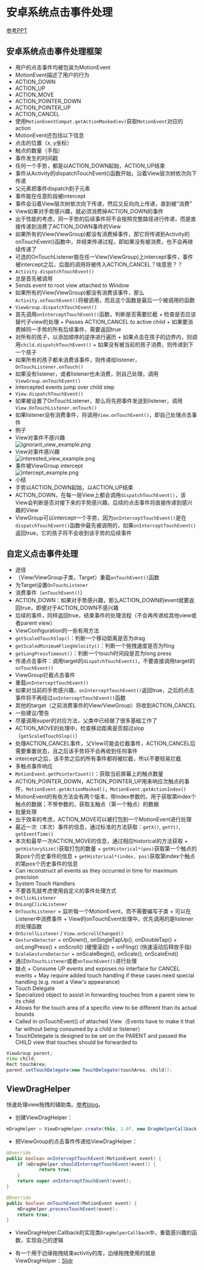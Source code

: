 # 安卓系统点击事件处理
[参考PPT](http://devsbuild.it/content/Mastering-Android-Touch-System)

## 安卓系统点击事件处理框架
+  用户的点击事件均被包装为MotionEvent
+  MotionEvent描述了用户的行为
  +  ACTION_DOWN
  +  ACTION_UP
  +  ACTION_MOVE
  +  ACTION_POINTER_DOWN
  +  ACTION_POINTER_UP
  +  ACTION_CANCEL
  +  使用`MotionEventCompat.getActionMasked(ev)`获取`MotionEvent`对应的action
+  MotionEvent还包括以下信息
  +  点击的位置（x, y坐标）
  +  触点的数量（手指）
  +  事件发生的时间戳
+  任何一个手势，都是以ACTION_DOWN起始，ACTION_UP结束
+  事件从Activity的dispatchTouchEvent()函数开始，沿着View层次树依次向下传递
  +  父元素把事件dispatch到子元素
  +  事件能在任意阶段被intercept
+  事件会沿着View层次树依次向下传递，然后又反向向上传递，直到被“消费”
  +  View如果对手势感兴趣，就必须消费掉ACTION_DOWN的事件
  +  出于性能的考虑，同一手势的后续事件将不会按照完整路径进行传递，而是直接传递到消费了ACTION_DOWN事件的View
  +  如果所有的View(ViewGroup)都没有消费掉事件，那它将传递到Activity的onTouchEvent()函数中，并结束传递过程，即如果没有被消费，也不会再继续传递了
+  可选的OnTouchListener能在任一View(ViewGroup)上intercept事件，事件被intercept之后，后面的调用将被传入ACTION_CANCEL？啥意思？？  
+  `Activity.dispatchTouchEvent()`
  +  总是首先被调用
  +  Sends event to root view attached to Window
  +  如果所有的View(ViewGroup)都没有消费该事件，那么`Activity.onTouchEvent()`将被调用，而且这个函数是最后一个被调用的函数
+  `ViewGroup.dispatchTouchEvent()`
  +  首先调用`onInterceptTouchEvent()`函数，判断是否需要拦截
    +  检查是否应该替代子view的处理
    +  Passes ACTION_CANCEL to active child
    +  如果要消费掉同一手势的所有后续事件，需要返回true
  +  对所有的孩子，以添加顺序的逆序进行遍历
    +  如果点击在孩子的边界内，则调用`child.dispatchTouchEvent()`
    +  如果没有被当前的孩子消费，则传递到下一个孩子
  +  如果所有的孩子都未消费该事件，则传递给listener，`OnTouchListener.onTouch()`
  +  如果没有listener，或者listener也未消费，则自己处理，调用`ViewGroup.onTouchEvent()`
  +  Intercepted events jump over child step
+  `View.dispatchTouchEvent()`
  +  如果被设置了OnTouchListener，那么将先把事件发送到listener，调用`View.OnTouchListener.onTouch()`
  +  如果listener没有消费事件，将调用`View.onTouchEvent()`，即自己处理点击事件
+  例子
  +  View对事件不感兴趣  
  ![ignorant_view_example.png](../assets/ignorant_view_example.png)
  +  View对事件感兴趣  
  ![interested_view_example.png](../assets/interested_view_example.png)
  +  事件被ViewGroup intercept  
  ![intercept_example.png](../assets/intercept_example.png)
+  小结
  +  手势以ACTION_DOWN起始，以ACTION_UP结束
  +  ACTION_DOWN，在每一层View上都会调用`dispatchTouchEvent()`，该View会判断是否对接下来的手势感兴趣，后续的点击事件将直接传递到感兴趣的View
  +  ViewGroup可以intercept一个手势，因为`onInterceptTouchEvent()`是在`dispatchTouchEvent()`函数中最先被调用的，如果`onInterceptTouchEvent()`返回true，它的孩子将不会收到该手势的后续事件

## 自定义点击事件处理
+  途径
  +  （View/ViewGroup子类，Target）重载`onTouchEvent()`函数
  +  为Target设置`OnTouchListener`
+  消费事件（`onTouchEvent()`）
  +  ACTION_DOWN：如果对手势感兴趣，那么ACTION_DOWN的event就要返回true，即便对于ACTION_DOWN不感兴趣
  +  后续的事件，同样返回true，结束事件的处理流程（不会再传递给其他view或者parent view）
+  ViewConfiguration的一些有用方法
  +  `getScaledTouchSlop()`：判断一个移动距离是否为drag
  +  `getScaledMinimumFlingVelocity()`：判断一个拖拽速度是否为fling
  +  `getLongPressTimeout()`：判断一个touch时间段是否为long press
+  传递点击事件：调用target的`dispatchTouchEvent()`，不要直接调用target的`onTouchEvent()`
+  ViewGroup拦截点击事件
  +  重载`onInterceptTouchEvent()`
  +  如果对当前的手势感兴趣，`onInterceptTouchEvent()`返回true，之后的点击事件将不再经过`onInterceptTouchEvent()`函数
  +  其他的target（之前消费事件的View/ViewGroup）将收到ACTION_CANCEL
+  一些建议/警告
  +  尽量调用super的对应方法，父类中已经做了很多基础工作了
  +  ACTION_MOVE的处理中，检查移动距离是否超过slop（`getScaledTouchSlop()`）
  +  处理ACTION_CANCEL事件，父View可能会拦截事件，ACTION_CANCEL后需要重置状态，且之后该手势将不会再收到任何事件
  +  intercept之后，该手势之后的所有事件都将被拦截，所以不要轻易拦截
+  多触点事件响应
  +  `MotionEvent.getPointerCount()`：获取当前屏幕上的触点数量
  +  ACTION_POINTER_DOWN，ACTION_POINTER_UP用来响应次触点的事件，`MotionEvent.getActionMasked()`，`MotionEvent.getActionIndex()`
  +  MotionEvent的有些方法会有两个版本，带index参数的，用于获取第index个触点的数据；不带参数的，获取主触点（第一个触点）的数据
+  批量处理  
  +  出于效率的考虑，ACTION_MOVE可以被打包到一个MotionEvent进行处理
  +  最近一次（本次）事件的信息，通过标准的方法获取：`getX()`, `getY()`, `getEventTime()`
  +  本次和最早一次ACTION_MOVE的信息，通过相应historical的方法获取
    +  `getHistorySize()`获取打包的数量
    +  `getHistorical*(pos)`获取第一个触点的第pos个历史事件的信息
    +  `getHistorical*(index, pos)`获取第index个触点的第pos个历史事件的信息
  +  Can reconstruct all events as they occurred in time for maximum precision
+  System Touch Handlers
  +  不要首先就考虑使用自定义的事件处理方式
  +  `OnClickListener`
  +  `OnLongClickListener`
  +  `OnTouchListener`
    +  监听每一个MotionEvent，而不需要编写子类
    +  可以在Listener中消费事件
    +  View的onTouchEvent处理中，优先调用的是listener的处理函数
  +  `OnScrollListener` / `View.onScrollChanged()`
  +  `GestureDetector`
    +  onDown(), onSingleTapUp(), onDoubleTap()
    +  onLongPress()
    +  onScroll() (缓慢滚动)
    +  onFling() (快速滚动后释放手指)
  +  `ScaleGestureDetector`
    +  onScaleBegin(), onScale(), onScaleEnd()
  +  通过`OnTouchListener`或者`onTouchEvent()`进行处理
  +  缺点
    +  Consume UP events and exposes no interface for CANCEL events
    +  May require added touch handling if these cases need special handling (e.g. reset a View's appearance)
+  Touch Delegate
  +  Specialized object to assist in forwarding touches from a parent view to its child
  +  Allows for the touch area of a specific view to be different than its actual bounds
  +  Called in onTouchEvent() of attached View（Events have to make it that far without being consumed by a child or listener）
  +  TouchDelegate is designed to be set on the PARENT and passed the CHILD view that touches should be forwarded to
    
  ```java
  ViewGroup parent;
  View child;
  Rect touchArea;
  parent.setTouchDelegate(new TouchDelegate(touchArea, child));
  ```
  
## ViewDragHelper
快速处理view拖拽的辅助类。[参考blog](http://fedepaol.github.io/blog/2014/09/01/dragging-with-viewdraghelper/)。

+  创建ViewDragHelper：

```java
mDragHelper = ViewDragHelper.create(this, 1.0f, new DragHelperCallback());
```

+  把ViewGroup的点击事件传递给ViewDragHelper：

```java
@Override
public boolean onInterceptTouchEvent(MotionEvent event) {
    if (mDragHelper.shouldInterceptTouchEvent(event)) {
            return true;
    }
    return super.onInterceptTouchEvent(event);
}

@Override
public boolean onTouchEvent(MotionEvent event) {
    mDragHelper.processTouchEvent(event);
    return true;
}
```

+  ViewDragHelper.Callback的实现类`DragHelperCallback`中，重载感兴趣的函数，实现自己的逻辑

+  有一个用于边缘拖拽结束activity的库，边缘拖拽使用的就是ViewDragHelper：[Slidr](https://github.com/r0adkll/Slidr)
